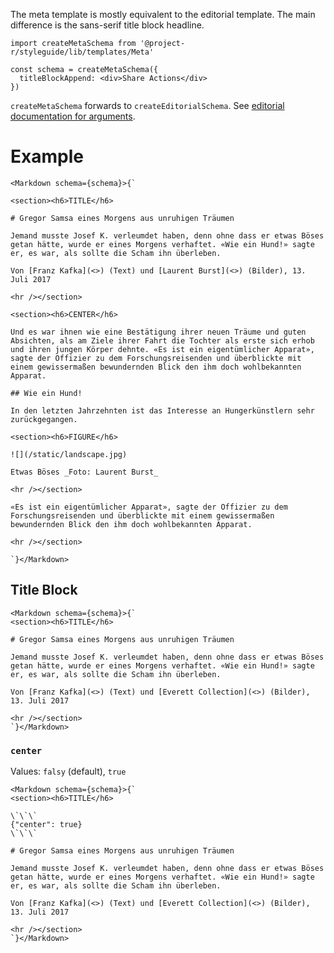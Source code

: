 The meta template is mostly equivalent to the editorial template. The main difference is the sans-serif title block headline.

```
import createMetaSchema from '@project-r/styleguide/lib/templates/Meta'

const schema = createMetaSchema({
  titleBlockAppend: <div>Share Actions</div>
})
```

`createMetaSchema` forwards to `createEditorialSchema`. See [editorial documentation for arguments](/templates/editorial).

# Example

```react|noSource
<Markdown schema={schema}>{`

<section><h6>TITLE</h6>

# Gregor Samsa eines Morgens aus unruhigen Träumen

Jemand musste Josef K. verleumdet haben, denn ohne dass er etwas Böses getan hätte, wurde er eines Morgens verhaftet. «Wie ein Hund!» sagte er, es war, als sollte die Scham ihn überleben.

Von [Franz Kafka](<>) (Text) und [Laurent Burst](<>) (Bilder), 13. Juli 2017

<hr /></section>

<section><h6>CENTER</h6>

Und es war ihnen wie eine Bestätigung ihrer neuen Träume und guten Absichten, als am Ziele ihrer Fahrt die Tochter als erste sich erhob und ihren jungen Körper dehnte. «Es ist ein eigentümlicher Apparat», sagte der Offizier zu dem Forschungsreisenden und überblickte mit einem gewissermaßen bewundernden Blick den ihm doch wohlbekannten Apparat.

## Wie ein Hund!

In den letzten Jahrzehnten ist das Interesse an Hungerkünstlern sehr zurückgegangen.

<section><h6>FIGURE</h6>

![](/static/landscape.jpg)

Etwas Böses _Foto: Laurent Burst_

<hr /></section>

«Es ist ein eigentümlicher Apparat», sagte der Offizier zu dem Forschungsreisenden und überblickte mit einem gewissermaßen bewundernden Blick den ihm doch wohlbekannten Apparat.

<hr /></section>

`}</Markdown>
```

## Title Block

```react|noSource
<Markdown schema={schema}>{`
<section><h6>TITLE</h6>

# Gregor Samsa eines Morgens aus unruhigen Träumen

Jemand musste Josef K. verleumdet haben, denn ohne dass er etwas Böses getan hätte, wurde er eines Morgens verhaftet. «Wie ein Hund!» sagte er, es war, als sollte die Scham ihn überleben.

Von [Franz Kafka](<>) (Text) und [Everett Collection](<>) (Bilder), 13. Juli 2017

<hr /></section>
`}</Markdown>
```

### `center`

Values: `falsy` (default), `true`

```react|noSource
<Markdown schema={schema}>{`
<section><h6>TITLE</h6>

\`\`\`
{"center": true}
\`\`\`

# Gregor Samsa eines Morgens aus unruhigen Träumen

Jemand musste Josef K. verleumdet haben, denn ohne dass er etwas Böses getan hätte, wurde er eines Morgens verhaftet. «Wie ein Hund!» sagte er, es war, als sollte die Scham ihn überleben.

Von [Franz Kafka](<>) (Text) und [Everett Collection](<>) (Bilder), 13. Juli 2017

<hr /></section>
`}</Markdown>
```
